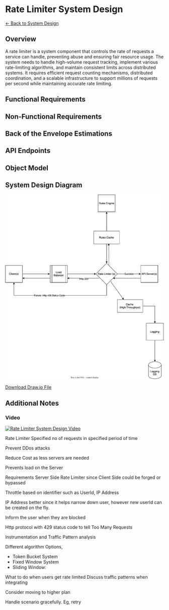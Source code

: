 # Rate Limiter System Design

[← Back to System Design](../system-design.md)

## Overview

A rate limiter is a system component that controls the rate of requests a service can handle, preventing abuse and ensuring fair resource usage. The system needs to handle high-volume request tracking, implement various rate-limiting algorithms, and maintain consistent limits across distributed systems. It requires efficient request counting mechanisms, distributed coordination, and a scalable infrastructure to support millions of requests per second while maintaining accurate rate limiting.

## Functional Requirements

## Non-Functional Requirements

## Back of the Envelope Estimations

## API Endpoints

## Object Model

## System Design Diagram

![Rate Limiter System Design](rate-limiter.svg)

[Download Draw.io File](rate-limiter.drawio)

## Additional Notes

### Video

[![Rate Limiter System Design Video](https://img.youtube.com/vi/SgWb6tWx3S8/0.jpg)](https://www.youtube.com/watch?v=SgWb6tWx3S8)

Rate Limiter
Specified no of requests in specified period of time

Prevent DDos attacks

Reduce Cost as less servers are needed

Prevents load on the Server

Requirements
Server Side Rate Limiter since Client Side could be forged or bypassed

Throttle based on identifier such as UserId, IP Address

IP Address better since it helps narrow down user, however new userId can be created on the fly.

Inform the user when they are blocked

Http protocol with 429 status code to tell Too Many Requests

Instrumentation and Traffic Pattern analysis

Different algorithm Options,

- Token Bucket System
- Fixed Window System
- Sliding Window:

What to do when users get rate limited
Discuss traffic patterns when integrating

Consider moving to higher plan

Handle scenario gracefully. Eg, retry